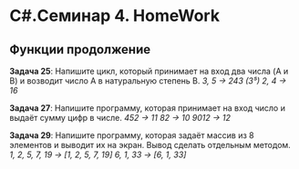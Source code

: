 # C\#.Семинар 4. HomeWork

## Функции продолжение
**Задача 25**: Напишите цикл, который принимает на вход два числа (A и B) и возводит число A в натуральную степень B.
_3, 5 -> 243 (3⁵)_
_2, 4 -> 16_

**Задача 27**: Напишите программу, которая принимает на вход число и выдаёт сумму цифр в числе.
*452 -> 11*
*82 -> 10*
*9012 -> 12*

**Задача 29**: Напишите программу, которая задаёт массив из 8 элементов и выводит их на экран. Вывод сделать отдельным методом.
*1, 2, 5, 7, 19 -> [1, 2, 5, 7, 19]*
*6, 1, 33 -> [6, 1, 33]*
